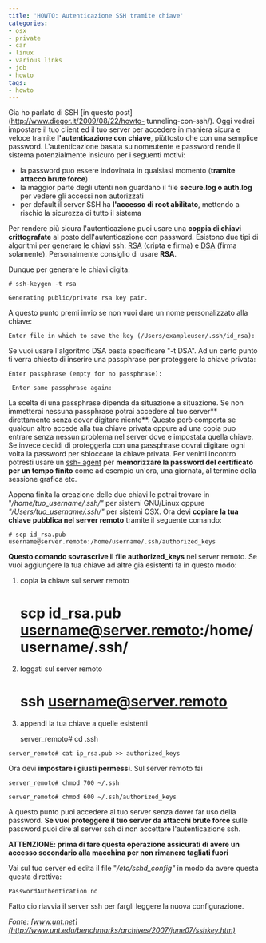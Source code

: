 ```yaml
---
title: 'HOWTO: Autenticazione SSH tramite chiave'
categories:
- osx
- private
- car
- linux
- various links
- job
- howto
tags:
- howto
---
```

Gia ho parlato di SSH [in questo post](http://www.diegor.it/2009/08/22/howto-
tunneling-con-ssh/). Oggi vedrai impostare il tuo client ed il tuo server per
accedere in maniera sicura e veloce tramite **l'autenticazione con chiave**,
piùttosto che con una semplice password. L'autenticazione basata su nomeutente
e password rende il sistema potenzialmente insicuro per i seguenti motivi:

  * la password puo essere indovinata in qualsiasi momento (**tramite attacco brute force**)
  * la maggior parte degli utenti non guardano il file **secure.log o auth.log** per vedere gli accessi non autorizzati
  * per default il server SSH ha **l'accesso di root abilitato**, mettendo a rischio la sicurezza di tutto il sistema
  

  
Per rendere più sicura l'autenticazione puoi usare una **coppia di chiavi
crittografate** al posto dell'autenticazione con password. Esistono due tipi
di algoritmi per generare le chiavi ssh:
[RSA](http://it.wikipedia.org/wiki/RSA) (cripta e firma) e
[DSA](http://it.wikipedia.org/wiki/Digital_Signature_Algorithm) (firma
solamente). Personalmente consiglio di usare **RSA**.

Dunque per generare le chiavi digita:

    
    
    # ssh-keygen -t rsa  
    
    Generating public/private rsa key pair.

  
A questo punto premi invio se non vuoi dare un nome personalizzato alla
chiave:

    
    
    Enter file in which to save the key (/Users/exampleuser/.ssh/id_rsa):

  
Se vuoi usare l'algoritmo DSA basta specificare "-t DSA". Ad un certo punto ti
verra chiesto di inserire una passphrase per proteggere la chiave privata:

    
    
    Enter passphrase (empty for no passphrase):  
    
     Enter same passphrase again:

  
La scelta di una passphrase dipenda da situazione a situazione. Se non
immetterai nessuna passphrase potrai accedere al tuo server** direttamente
senza dover digitare niente**. Questo però comporta se qualcun altro accede
alla tua chiave privata oppure ad una copia puo entrare senza nessun problema
nel server dove e impostata quella chiave. Se invece decidi di proteggerla con
una passphrase dovrai digitare ogni volta la password per sbloccare la chiave
privata. Per venirti incontro potresti usare un [ssh-
agent](http://www.openbsd.org/cgi-bin/man.cgi?query=ssh-agent&sektion=1) per
**memorizzare la password del certificato per un tempo finito** come ad
esempio un'ora, una giornata, al termine della sessione grafica etc.

Appena finita la creazione delle due chiavi le potrai trovare in
"_/home/tuo_username/.ssh/"_ per sistemi GNU/Linux oppure
_"/Users/tuo_username/.ssh/"_ per sistemi OSX. Ora devi **copiare la tua
chiave pubblica nel server remoto** tramite il seguente comando:

    
    
    # scp id_rsa.pub username@server.remoto:/home/username/.ssh/authorized_keys

  
**Questo comando sovrascrive il file authorized_keys** nel server remoto. Se vuoi aggiungere la tua chiave ad altre già esistenti fa in questo modo:

  1. copia la chiave sul server remoto
    
        # scp id_rsa.pub username@server.remoto:/home/username/.ssh/

  2. loggati sul server remoto
    
        # ssh username@server.remoto

  3. appendi la tua chiave a quelle esistenti
    
        server_remoto# cd .ssh  
    
    server_remoto# cat ip_rsa.pub >> authorized_keys

  

  
Ora devi **impostare i giusti permessi**. Sul server remoto fai

    
    
    server_remoto# chmod 700 ~/.ssh  
    
    server_remoto# chmod 600 ~/.ssh/authorized_keys

  
A questo punto puoi accedere al tuo server senza dover far uso della password.
**Se vuoi proteggere il tuo server da attacchi brute force** sulle password
puoi dire al server ssh di non accettare l'autenticazione ssh.

**ATTENZIONE: prima di fare questa operazione assicurati di avere un accesso secondario alla macchina per non rimanere tagliati fuori**

Vai sul tuo server ed edita il file "_/etc/sshd_config"_ in modo da avere
questa questa direttiva:

    
    
    PasswordAuthentication no

  
Fatto cio riavvia il server ssh per fargli leggere la nuova configurazione.

_Fonte:
[www.unt.net](http://www.unt.edu/benchmarks/archives/2007/june07/sshkey.htm)_

